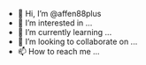 - 👋 Hi, I’m @affen88plus
- 👀 I’m interested in ...
- 🌱 I’m currently learning ...
- 💞️ I’m looking to collaborate on ...
- 📫 How to reach me ...

<!---
affen88plus/affen88plus is a ✨ special ✨ repository because its `README.md` (this file) appears on your GitHub profile.
You can click the Preview link to take a look at your changes.
--->
